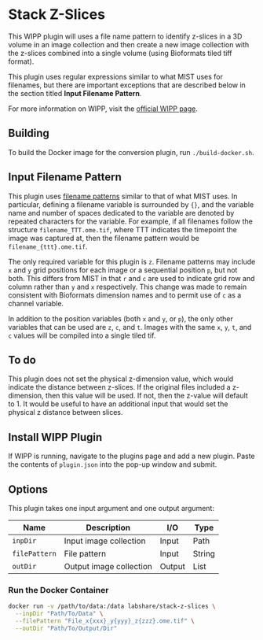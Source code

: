 # Stack Z-Slices

This WIPP plugin will uses a file name pattern to identify z-slices in a 3D volume in an image collection and then create a new image collection with the z-slices combined into a single volume (using Bioformats tiled tiff format).

This plugin uses regular expressions similar to what MIST uses for filenames, but there are important exceptions that are described below in the section titled **Input Filename Pattern**.

For more information on WIPP, visit the [official WIPP page](https://isg.nist.gov/deepzoomweb/software/wipp).

## Building

To build the Docker image for the conversion plugin, run
`./build-docker.sh`.

## Input Filename Pattern

This plugin uses [filename patterns](https://github.com/USNISTGOV/MIST/wiki/User-Guide#input-parameters) similar to that of what MIST uses. In particular, defining a filename variable is surrounded by `{}`, and the variable name and number of spaces dedicated to the variable are denoted by repeated characters for the variable. For example, if all filenames follow the structure `filename_TTT.ome.tif`, where TTT indicates the timepoint the image was captured at, then the filename pattern would be `filename_{ttt}.ome.tif`.

The only required variable for this plugin is `z`. Filename patterns may include `x` and `y` grid positions for each image or a sequential position `p`, but not both. This differs from MIST in that `r` and `c` are used to indicate grid row and column rather than `y` and `x` respectively. This change was made to remain consistent with Bioformats dimension names and to permit use of `c` as a channel variable.

In addition to the position variables (both `x` and `y`, or `p`), the only other variables that can be used are `z`, `c`, and `t`. Images with the same `x`, `y`, `t`, and `c` values will be compiled into a single tiled tif.

## To do

This plugin does not set the physical z-dimension value, which would indicate the distance between z-slices. If the original files included a z-dimension, then this value will be used. If not, then the z-value will default to 1. It would be useful to have an additional input that would set the physical z distance between slices.

## Install WIPP Plugin

If WIPP is running, navigate to the plugins page and add a new plugin. Paste the contents of `plugin.json` into the pop-up window and submit.

## Options

This plugin takes one input argument and one output argument:

| Name          | Description             | I/O    | Type   |
|---------------|-------------------------|--------|--------|
| `inpDir`      | Input image collection  | Input  | Path   |
| `filePattern` | File pattern            | Input  | String |
| `outDir`      | Output image collection | Output | List   |

### Run the Docker Container

```bash
docker run -v /path/to/data:/data labshare/stack-z-slices \
  --inpDir "Path/To/Data" \
  --filePattern "File_x{xxx}_y{yyy}_z{zzz}.ome.tif" \
  --outDir "Path/To/Output/Dir"
```
